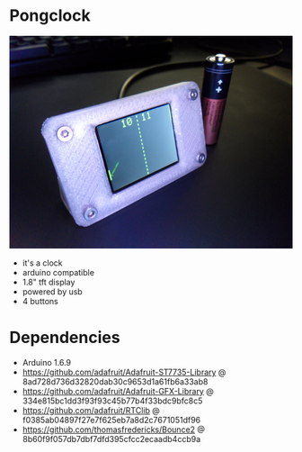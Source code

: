 Pongclock
=========

![Pongclock](photos/pongclock1.jpg)

* it's a clock
* arduino compatible
* 1.8" tft display
* powered by usb
* 4 buttons

Dependencies
============
* Arduino 1.6.9
* https://github.com/adafruit/Adafruit-ST7735-Library @ 8ad728d736d32820dab30c9653d1a61fb6a33ab8
* https://github.com/adafruit/Adafruit-GFX-Library @ 334e815bc1dd3f93f93c45b77b4f33bdc9bfc8c5
* https://github.com/adafruit/RTClib @ f0385ab04897f27e7f625eb7a8d2c7671051df96
* https://github.com/thomasfredericks/Bounce2 @ 8b60f9f057db7dbf7dfd395cfcc2ecaadb4ccb9a
